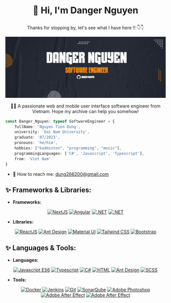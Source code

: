 # <p align="center">👋 Hi, I'm Danger Nguyen </p>

<p align="center">Thanks for stopping by, let's see what I have here !! 👇👇 </p>

<p align="center">
  <img src="./Cover_BG.jpg">
</p>

<p align="center">👨‍💻 A passionate web and mobile user interface software engineer from Vietnam. Hope my archive can help you somehow!</p>

```typescript
const Danger_Nguyen: typeof SoftwareEngineer = {
    fullName: 'Nguyen Tien Dung',
    university: 'Dai Nam University',
    graduate: '07/2023',
    pronouns: 'he/him',
    hobbies: ["badminton", "programming", "music"],
    programmingLanguages: ['C#', 'Javascript', 'Typescript'],
    from: 'Viet Nam'
}
```

- 📧 How to reach me: dung266200@gmail.com

## ✨ Frameworks & Libraries:
  * <b>Frameworks:</b>
<p align="center">
  <a href="https://nextjs.org/" target="_blank"><img src="https://seeklogo.com/images/N/next-js-logo-8FCFF51DD2-seeklogo.com.png" width="40" alt="NextJS"></a>
  <a href="https://angular.io/" target="_blank"><img src="https://upload.wikimedia.org/wikipedia/commons/thumb/c/cf/Angular_full_color_logo.svg/2048px-Angular_full_color_logo.svg.png" width="40" alt="Angular"></a>
  <a href="https://learn.microsoft.com/dotnet/welcome" target="_blank"><img src="https://upload.wikimedia.org/wikipedia/commons/thumb/7/7d/Microsoft_.NET_logo.svg/2048px-Microsoft_.NET_logo.svg.png" width="40" alt=".NET"></a>
  <a href="https://reactnative.dev/" target="_blank"><img src="https://luminfire.com/wp-content/uploads/2017/12/React_Native_Logo.png" width="150" alt=".NET"></a>
</p>

 * <b>Libraries:</b>
<p align="center">
  <a href="https://react.dev/" target="_blank"><img src="https://upload.wikimedia.org/wikipedia/commons/thumb/a/a7/React-icon.svg/2300px-React-icon.svg.png" width="40" alt="ReactJS"></a>
  <a href="https://ant.design/" target="_blank"><img src="https://camo.githubusercontent.com/70ec62b59182d7ecbc34f6cfe6f043d6ca17b133c398871ef1cdab0fa4d1e424/68747470733a2f2f67772e616c697061796f626a656374732e636f6d2f7a6f732f726d73706f7274616c2f4b4470677667754d704766716148506a6963524b2e737667" width="40" alt="Ant Design"></a>
  <a href="https://mui.com/" target="_blank"><img src="https://static-00.iconduck.com/assets.00/material-ui-icon-2048x1626-on580ia9.png" width="40" alt="Material UI"></a>
  <a href="https://tailwindcss.com/" target="_blank"><img src="https://upload.wikimedia.org/wikipedia/commons/thumb/d/d5/Tailwind_CSS_Logo.svg/1280px-Tailwind_CSS_Logo.svg.png" width="40" alt="Tailwind CSS"></a>
  <a href="https://getbootstrap.com/" target="_blank"><img src="https://seeklogo.com/images/B/bootstrap-5-logo-85A1F11F4F-seeklogo.com.png" width="40" alt="Bootstrap"></a>
</p>

## ✨ Languages & Tools:
 * <b>Languages:</b>
<p align="center">
  <a href="https://www.javascript.com/" target="_blank"><img src="https://upload.wikimedia.org/wikipedia/commons/6/6a/JavaScript-logo.png" width="40" alt="Javascript ES6"></a>
  <a href="https://www.typescriptlang.org/" target="_blank"><img src="https://upload.wikimedia.org/wikipedia/commons/thumb/4/4c/Typescript_logo_2020.svg/2048px-Typescript_logo_2020.svg.png" width="40" alt="Typescript"></a>
  <a href="https://learn.microsoft.com/en-us/dotnet/csharp/" target="_blank"><img src="https://assets-global.website-files.com/6047a9e35e5dc54ac86ddd90/63065002cd563e1cd1cead28_eaadfe64.png" width="40" alt="C#"></a>
  <a href="https://html.com/" target="_blank"><img src="https://cdn.freebiesupply.com/logos/large/2x/html-5-logo-png-transparent.png" width="30" alt="HTML"></a>
  <a href="https://ant.design/" target="_blank"><img src="https://brandslogos.com/wp-content/uploads/images/large/css-logo.png" width="30" alt="Ant Design"></a>
  <a href="https://sass-lang.com/" target="_blank"><img src="https://upload.wikimedia.org/wikipedia/commons/thumb/9/96/Sass_Logo_Color.svg/1280px-Sass_Logo_Color.svg.png" width="30" alt="SCSS"></a>
</p>

 * <b>Tools:</b>
<p align="center">
  <a href="https://www.docker.com/" target="_blank"><img src="https://seeklogo.com/images/D/docker-logo-9FF973197B-seeklogo.com.png" width="40" alt="Docker"></a>
  <a href="https://www.jenkins.io/" target="_blank"><img src="https://upload.wikimedia.org/wikipedia/commons/thumb/e/e9/Jenkins_logo.svg/1200px-Jenkins_logo.svg.png" width="30" alt="Jenkins"></a>
  <a href="https://git-scm.com/" target="_blank"><img src="https://git-scm.com/images/logos/downloads/Git-Icon-1788C.png" width="40" alt="Git"></a>
  <a href="https://www.sonarsource.com/products/sonarqube/" target="_blank"><img src="https://www.svgrepo.com/show/354365/sonarqube.svg" width="50" alt="SonarQube"></a>
  <a href="https://www.adobe.com/vn_vi/products/photoshop.html" target="_blank"><img src="https://seeklogo.com/images/A/adobe-photoshop-logo-7B88D7B5AA-seeklogo.com.png" width="30" alt="Adobe Photoshop"></a>
  <a href="https://www.adobe.com/vn_vi/products/aftereffects.html" target="_blank"><img src="https://upload.wikimedia.org/wikipedia/commons/thumb/c/cb/Adobe_After_Effects_CC_icon.svg/2101px-Adobe_After_Effects_CC_icon.svg.png" width="30" alt="Adobe After Effect"></a>
  <a href="https://www.adobe.com/vn_vi/products/premiere.html" target="_blank"><img src="https://upload.wikimedia.org/wikipedia/commons/thumb/4/40/Adobe_Premiere_Pro_CC_icon.svg/2101px-Adobe_Premiere_Pro_CC_icon.svg.png" width="30" alt="Adobe After Effect"></a>
</p>

<!--
**danger-nguyen/danger-nguyen** is a ✨ _special_ ✨ repository because its `README.md` (this file) appears on your GitHub profile.

Here are some ideas to get you started:

- 🔭 I’m currently working on ...
- 🌱 I’m currently learning ...
- 👯 I’m looking to collaborate on ...
- 🤔 I’m looking for help with ...
- 💬 Ask me about ...
- 📫 How to reach me: ...
- 😄 Pronouns: ...
- ⚡ Fun fact: ...
-->

